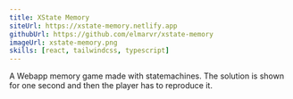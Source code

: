 ```yaml
---
title: XState Memory
siteUrl: https://xstate-memory.netlify.app
githubUrl: https://github.com/elmarvr/xstate-memory
imageUrl: xstate-memory.png
skills: [react, tailwindcss, typescript]
---
```


A Webapp memory game made with statemachines. The solution is shown for one second and then the player has to reproduce it.
